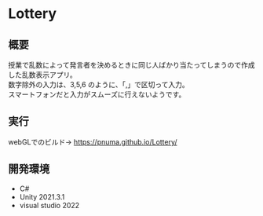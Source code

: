 # Lottery
## 概要
授業で乱数によって発言者を決めるときに同じ人ばかり当たってしまうので作成した乱数表示アプリ。<br>
数字除外の入力は、3,5,6 のように、「,」で区切って入力。<br>
スマートフォンだと入力がスムーズに行えないようです。


## 実行
webGLでのビルド→
https://pnuma.github.io/Lottery/ <br>

## 開発環境
- C#
- Unity 2021.3.1
- visual studio 2022
